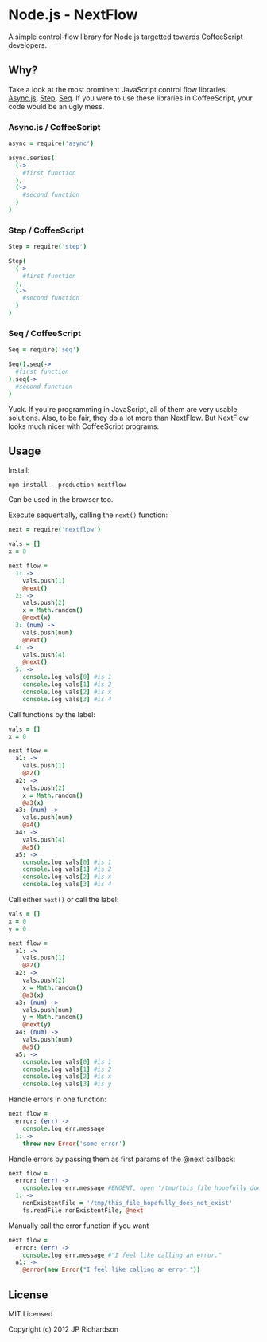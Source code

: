 Node.js - NextFlow
==================

A simple control-flow library for Node.js targetted towards CoffeeScript developers.



Why?
----

Take a look at the most prominent JavaScript control flow libraries: [Async.js][1], [Step][2], [Seq][3]. If you were to use these libraries in CoffeeScript, your code would be an ugly mess.

### Async.js / CoffeeScript

```coffee
async = require('async')

async.series(
  (->
    #first function
  ),
  (->
    #second function
  )
)

```

### Step / CoffeeScript

```coffee
Step = require('step')

Step(
  (->
    #first function
  ),
  (->
    #second function
  )
)
```

### Seq / CoffeeScript

```coffee
Seq = require('seq')

Seq().seq(->
  #first function
).seq(->
  #second function
)
```

Yuck. If you're programming in JavaScript, all of them are very usable solutions. Also, to be fair, they do a lot more than NextFlow. But NextFlow looks much nicer with CoffeeScript programs.



Usage
-----

Install:

    npm install --production nextflow

Can be used in the browser too.

Execute sequentially, calling the `next()` function:

```coffee
next = require('nextflow')

vals = []
x = 0

next flow =
  1: ->
    vals.push(1)
    @next()
  2: ->
    vals.push(2)
    x = Math.random()
    @next(x)
  3: (num) ->
    vals.push(num)
    @next()
  4: ->
    vals.push(4)
    @next()
  5: ->
    console.log vals[0] #is 1
    console.log vals[1] #is 2
    console.log vals[2] #is x
    console.log vals[3] #is 4


```

Call functions by the label:

```coffee
vals = []
x = 0

next flow =
  a1: ->
    vals.push(1)
    @a2()
  a2: ->
    vals.push(2)
    x = Math.random()
    @a3(x)
  a3: (num) ->
    vals.push(num)
    @a4()
  a4: ->
    vals.push(4)
    @a5()
  a5: ->
    console.log vals[0] #is 1
    console.log vals[1] #is 2
    console.log vals[2] #is x
    console.log vals[3] #is 4

```

Call either `next()` or call the label:

```coffee
vals = []
x = 0
y = 0

next flow =
  a1: ->
    vals.push(1)
    @a2()
  a2: ->
    vals.push(2)
    x = Math.random()
    @a3(x)
  a3: (num) ->
    vals.push(num)
    y = Math.random()
    @next(y)
  a4: (num) ->
    vals.push(num)
    @a5()
  a5: ->
    console.log vals[0] #is 1
    console.log vals[1] #is 2
    console.log vals[2] #is x
    console.log vals[3] #is y


```

Handle errors in one function:

```coffee
next flow = 
  error: (err) ->
    console.log err.message
  1: ->
    throw new Error('some error')
```

Handle errors by passing them as first params of the @next callback:

```coffee
next flow = 
  error: (err) ->
    console.log err.message #ENOENT, open '/tmp/this_file_hopefully_does_not_exist'
  1: ->
    nonExistentFile = '/tmp/this_file_hopefully_does_not_exist'
    fs.readFile nonExistentFile, @next
```

Manually call the error function if you want

```coffee
next flow = 
  error: (err) ->
    console.log err.message #"I feel like calling an error."
  a1: ->
    @error(new Error("I feel like calling an error."))
```



License
-------

MIT Licensed

Copyright (c) 2012 JP Richardson

[1]: https://github.com/caolan/async
[2]: https://github.com/creationix/step
[3]: https://github.com/substack/node-seq



